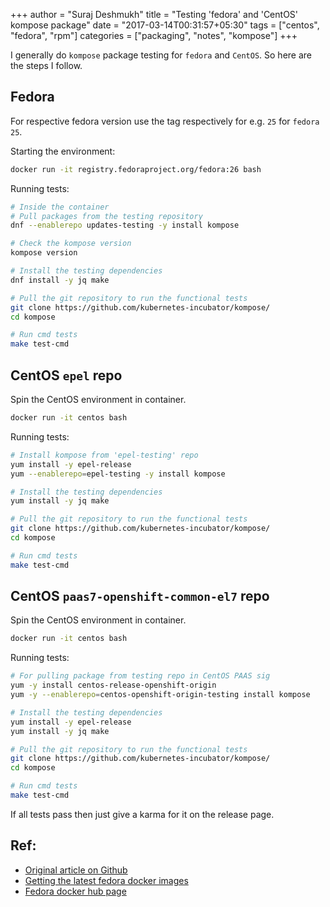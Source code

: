 +++
author = "Suraj Deshmukh"
title = "Testing 'fedora' and 'CentOS' kompose package"
date = "2017-03-14T00:31:57+05:30"
tags = ["centos", "fedora", "rpm"]
categories = ["packaging", "notes", "kompose"]
+++

I generally do `kompose` package testing for `fedora` and `CentOS`. So here are the steps I follow.

## Fedora

For respective fedora version use the tag respectively for e.g. `25` for `fedora 25`.

Starting the environment:

```bash
docker run -it registry.fedoraproject.org/fedora:26 bash
```

Running tests:

```bash
# Inside the container
# Pull packages from the testing repository
dnf --enablerepo updates-testing -y install kompose

# Check the kompose version
kompose version

# Install the testing dependencies
dnf install -y jq make

# Pull the git repository to run the functional tests
git clone https://github.com/kubernetes-incubator/kompose/
cd kompose

# Run cmd tests
make test-cmd

```

## CentOS `epel` repo

Spin the CentOS environment in container.

```bash
docker run -it centos bash
```

Running tests:

```bash
# Install kompose from 'epel-testing' repo
yum install -y epel-release
yum --enablerepo=epel-testing -y install kompose

# Install the testing dependencies
yum install -y jq make

# Pull the git repository to run the functional tests
git clone https://github.com/kubernetes-incubator/kompose/
cd kompose

# Run cmd tests
make test-cmd

```

## CentOS `paas7-openshift-common-el7` repo

Spin the CentOS environment in container.

```bash
docker run -it centos bash
```

Running tests:

```bash
# For pulling package from testing repo in CentOS PAAS sig
yum -y install centos-release-openshift-origin
yum -y --enablerepo=centos-openshift-origin-testing install kompose

# Install the testing dependencies
yum install -y epel-release
yum install -y jq make

# Pull the git repository to run the functional tests
git clone https://github.com/kubernetes-incubator/kompose/
cd kompose

# Run cmd tests
make test-cmd

```

If all tests pass then just give a karma for it on the release page.

## Ref:

- [Original article on Github](https://github.com/surajssd/blog_contents/blob/master/content/post/test-kompose.md)
- [Getting the latest fedora docker images](https://github.com/fedora-cloud/docker-brew-fedora/issues/44)
- [Fedora docker hub page](https://hub.docker.com/_/fedora/)
